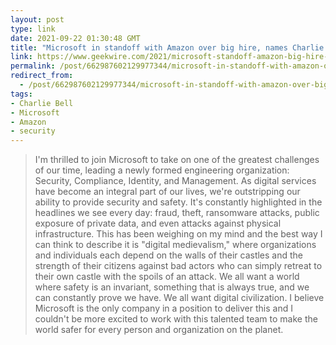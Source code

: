 ```yaml
---
layout: post
type: link
date: 2021-09-22 01:30:48 GMT
title: "Microsoft in standoff with Amazon over big hire, names Charlie Bell to lead 'bold' new security group"
link: https://www.geekwire.com/2021/microsoft-standoff-amazon-big-hire-names-charlie-bell-lead-bold-new-security-group/
permalink: /post/662987602129977344/microsoft-in-standoff-with-amazon-over-big-hire
redirect_from: 
  - /post/662987602129977344/microsoft-in-standoff-with-amazon-over-big-hire
tags:
- Charlie Bell
- Microsoft
- Amazon
- security
---
```

<blockquote>I'm thrilled to join Microsoft to take on one of the greatest challenges of our time, leading a newly formed engineering organization: Security, Compliance, Identity, and Management. As digital services have become an integral part of our lives, we're outstripping our ability to provide security and safety. It's constantly highlighted in the headlines we see every day: fraud, theft, ransomware attacks, public exposure of private data, and even attacks against physical infrastructure. This has been weighing on my mind and the best way I can think to describe it is "digital medievalism," where organizations and individuals each depend on the walls of their castles and the strength of their citizens against bad actors who can simply retreat to their own castle with the spoils of an attack. We all want a world where safety is an invariant, something that is always true, and we can constantly prove we have. We all want digital civilization. I believe Microsoft is the only company in a position to deliver this and I couldn't be more excited to work with this talented team to make the world safer for every person and organization on the planet.</blockquote>